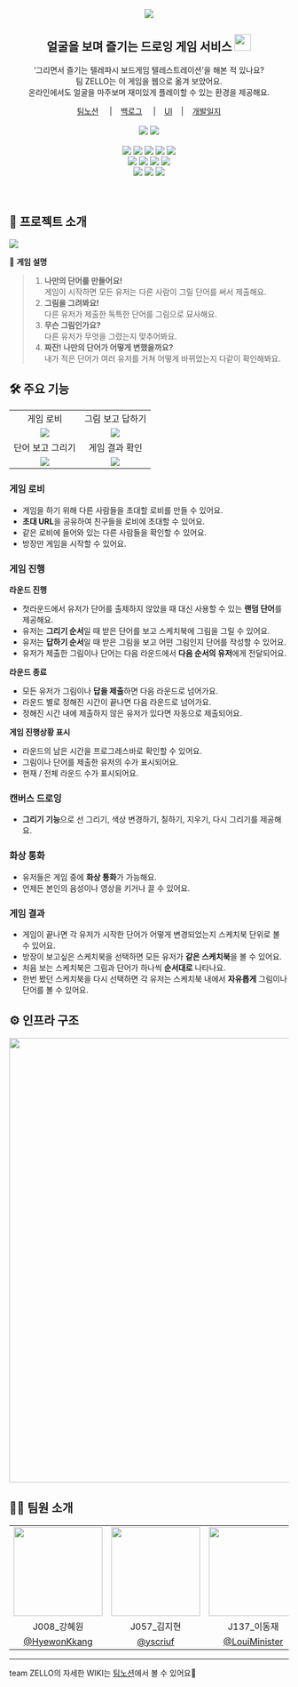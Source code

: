 <div align="center">
    <img src="https://i.imgur.com/j2kujcb.png" />
    <h2>얼굴을 보며 즐기는 드로잉 게임 서비스  <img src="https://i.imgur.com/RPm8bZa.png" width="30"/></h2>
    <p>
        ‘그리면서 즐기는 텔레파시 보드게임 텔레스트레이션’을 해본 적 있나요?<br />
        팀 ZELLO는 이 게임을 웹으로 옮겨 보았어요. <br />
        온라인에서도 얼굴을 마주보며 재미있게 플레이할 수 있는 환경을 제공해요.
    </p>
    <a href="https://www.notion.so/team-ZELLO-9e414fde5019400f9ecf6371bfca3775">팀노션</a> &nbsp; &nbsp; |&nbsp; &nbsp; 
    <a href="https://docs.google.com/spreadsheets/d/13bFH3gEKnQezKSj3cjWMU0imhFQplWtYSnT6uvhFYLE">백로그</a> &nbsp; &nbsp; |&nbsp; &nbsp; 
    <a href="https://www.figma.com/file/6ojKrkqrtvTDpVVWucPvhB/ZELLO-DESIGN?node-id=2%3A906&t=bszpSdM9lf7nc0H2-0">UI</a>&nbsp; &nbsp; |&nbsp; &nbsp; 
    <a href="https://luxuriant-sound-22a.notion.site/48e2eaf2cd054365a2cdc27cb464469e">개발일지</a> 
    <br /><br />
    <a href="https://hits.seeyoufarm.com"><img src="https://hits.seeyoufarm.com/api/count/incr/badge.svg?url=https%3A%2F%2Fgithub.com%2Fboostcampwm-2022%2Fweb37-ZelloDraw&count_bg=%238F84ED&title_bg=%23555555&icon=&icon_color=%23E7E7E7&title=hits&edge_flat=false"/></a>
    <img src="https://img.shields.io/badge/release-1.0.0-8F84ED"> 
    <br /><br />
    <img src="https://img.shields.io/badge/node-18.12.1-339933?logo=node.js">
    <img src="https://img.shields.io/badge/NestJS-9.0.0-E0234E?logo=NestJS">
    <img src="https://img.shields.io/badge/TypeScript-4.8.4-3178C6?logo=typescript">
    <img src="https://img.shields.io/badge/MongoDB-6.0.3-339933?logo=MongoDB"> 
    <img src="https://img.shields.io/badge/Redis-7.0.5-DC382D?logo=Redis"> 
    <br />
    <img src="https://img.shields.io/badge/React-18.2.0-61DAFB?logo=React">
    <img src="https://img.shields.io/badge/styled components-5.3.6-DB7093?logo=styled-components"> 
    <img src="https://img.shields.io/badge/Socket.io-4.5.3-010101?logo=Socket.io"> 
    <img src="https://img.shields.io/badge/WebRTC-1.14.1-333333?logo=WebRTC">
    <br />
    <img src="https://img.shields.io/badge/Docker-20.10.21-2496ED?logo=Docker"> 
    <img src="https://img.shields.io/badge/Nginx-1.10.3-009639?logo=Nginx">  
    <img src="https://img.shields.io/badge/Naver Cloud Platform-F9F9F9?logo=Naver"> 
    
</div>
<br /><br />




## 🚀 프로젝트 소개

<img src="https://i.imgur.com/j5kF45V.png" />

 🎨 <b>게임 설명</b>
> 1. **나만의 단어를 만들어요!**  
게임이 시작하면 모든 유저는 다른 사람이 그릴 단어를 써서 제출해요.  
> 2. **그림을 그려봐요!**  
다른 유저가 제출한 독특한 단어를 그림으로 묘사해요.  
> 3. **무슨 그림인가요?**  
다른 유저가 무엇을 그렸는지 맞추어봐요.  
> 4. **짜잔! 나만의 단어가 어떻게 변했을까요?**  
내가 적은 단어가 여러 유저를 거쳐 어떻게 바뀌었는지 다같이 확인해봐요.



## 🛠 주요 기능

 <table>
    <tr>
      <td align="center">게임 로비</td>
      <td align="center">그림 보고 답하기</td>
    </tr>
    <tr>
      <td align="center"><img src="https://i.imgur.com/jmaE5tl.png" /></td>
      <td align="center"><img src="https://i.imgur.com/SytOLd2.png" /></td>
    </tr>
    <tr>
      <td align="center">단어 보고 그리기</td>
      <td align="center">게임 결과 확인</td>
    </tr>
    <tr>
      <td align="center"><img src="https://i.imgur.com/nlhj1R5.pngg" /></td>
      <td align="center"><img src="https://i.imgur.com/i9v2reE.png" /></td>
    </tr>
 </table>

### 게임 로비

- 게임을 하기 위해 다른 사람들을 초대할 로비를 만들 수 있어요.
- **초대 URL**을 공유하여 친구들을 로비에 초대할 수 있어요.
- 같은 로비에 들어와 있는 다른 사람들을 확인할 수 있어요.
- 방장만 게임을 시작할 수 있어요.


### 게임 진행

**라운드 진행**

- 첫라운드에서 유저가 단어를 출제하지 않았을 때 대신 사용할 수 있는 **랜덤 단어**를 제공해요.
- 유저는 **그리기 순서**일 때 받은 단어를 보고 스케치북에 그림을 그릴 수 있어요.
- 유저는 **답하기 순서**일 때 받은 그림을 보고 어떤 그림인지 단어를 작성할 수 있어요.
- 유저가 제출한 그림이나 단어는 다음 라운드에서 **다음 순서의 유저**에게 전달되어요.

**라운드 종료**

- 모든 유저가 그림이나 **답을 제출**하면 다음 라운드로 넘어가요.
- 라운드 별로 정해진 시간이 끝나면 다음 라운드로 넘어가요.
- 정해진 시간 내에 제출하지 않은 유저가 있다면 자동으로 제출되어요.

**게임 진행상황 표시**

- 라운드의 남은 시간을 프로그레스바로 확인할 수 있어요.
- 그림이나 단어를 제출한 유저의 수가 표시되어요.
- 현재 / 전체 라운드 수가 표시되어요.

### 캔버스 드로잉

- **그리기 기능**으로 선 그리기, 색상 변경하기, 칠하기, 지우기, 다시 그리기를 제공해요.

### 화상 통화

- 유저들은 게임 중에 **화상 통화**가 가능해요.
- 언제든 본인의 음성이나 영상을 키거나 끌 수 있어요.

### 게임 결과

- 게임이 끝나면 각 유저가 시작한 단어가 어떻게 변경되었는지 스케치북 단위로 볼 수 있어요.
- 방장이 보고싶은 스케치북을 선택하면 모든 유저가 **같은 스케치북**을 볼 수 있어요.
- 처음 보는 스케치북은 그림과 단어가 하나씩 **순서대로** 나타나요.
- 한번 봤던 스케치북을 다시 선택하면 각 유저는 스케치북 내에서 **자유롭게** 그림이나 단어를 볼 수 있어요.

<h2>⚙️ 인프라 구조</h2>

<img src="https://i.imgur.com/BIi3czb.png" width="800" />


<h2>🧑‍💻 팀원 소개</h2>
  <table>
    <tr>
      <td align="center"><img src="https://github.com/HyewonKkang.png" width="160"></td>
      <td align="center"><img src="https://github.com/yscriuf.png" width="160"></td>
      <td align="center"><img src="https://github.com/LouiMinister.png" width="160"></td>
      <td align="center"><img src="https://github.com/jayjeong8.png" width="160"></td>
    </tr>
    <tr>
      <td align="center">J008_강혜원</td>
      <td align="center">J057_김지현</td>
      <td align="center">J137_이동재</td>
      <td align="center">J188_정주연</td>
    </tr>
    <tr>
      <td align="center"><a href="https://github.com/HyewonKkang">@HyewonKkang</a></td>
      <td align="center"><a href="https://github.com/yscriuf">@yscriuf</a></td>
      <td align="center"><a href="https://github.com/LouiMinister">@LouiMinister</a></td>
      <td align="center"><a href="https://github.com/jayjeong8">@jayjeong8</a></td>
    </tr>
  </table>
  
  
  ---
team ZELLO의 자세한 WIKI는 [팀노션](https://www.notion.so/ZELLO-9e414fde5019400f9ecf6371bfca3775)에서 볼 수 있어요📝
